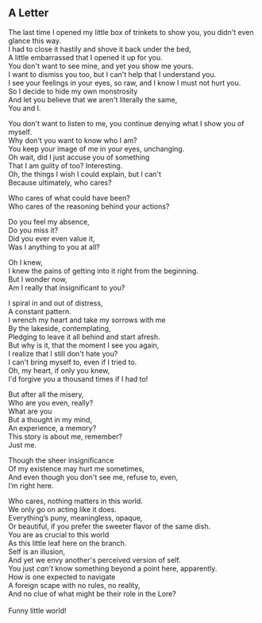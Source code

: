 ## A Letter


<p>
The last time I opened my little box of trinkets to show you, you didn't even glance this way. <br/>
I had to close it hastily and shove it back under the bed, <br/>
A little embarrassed that I opened it up for you. <br/>
You don't want to see mine, and yet you show me yours. <br/>
I want to dismiss you too, but I can't help that I understand you. <br/>
I see your feelings in your eyes, so raw, and I know I must not hurt you. <br/>
So I decide to hide my own monstrosity <br/>
And let you believe that we aren't literally the same, <br/>
You and I. <br/>
</p>

<p>
You don't want to listen to me, you continue denying what I show you of myself. <br/>
Why don't you want to know who I am? <br/>
You keep your image of me in your eyes, unchanging. <br/>
Oh wait, did I just accuse you of something <br/>
That I am guilty of too? Interesting. <br/>
Oh, the things I wish I could explain, but I can't <br/>
Because ultimately, who cares? <br/>
</p>

<p>
Who cares of what could have been? <br/>
Who cares of the reasoning behind your actions? <br/>
</p>

<p>
Do you feel my absence, <br/>
Do you miss it? <br/>
Did you ever even value it, <br/>
Was I anything to you at all? <br/>
</p>

<p>
Oh I knew, <br/>
I knew the pains of getting into it right from the beginning. <br/>
But I wonder now, <br/>
Am I really that insignificant to you? <br/>
</p>

<p>
I spiral in and out of distress, <br/>
A constant pattern. <br/>
I wrench my heart and take my sorrows with me <br/>
By the lakeside, contemplating, <br/>
Pledging to leave it all behind and start afresh. <br/>
But why is it, that the moment I see you again, <br/>
I realize that I still don't hate you? <br/>
I can't bring myself to, even if I tried to. <br/>
Oh, my heart, if only you knew, <br/>
I'd forgive you a thousand times if I had to! <br/>
</p>

<p>
But after all the misery, <br/>
Who are you even, really? <br/>
What are you <br/>
But a thought in my mind, <br/>
An experience, a memory? <br/>
This story is about me, remember? <br/>
Just me. <br/>
</p>

<p>
Though the sheer insignificance <br/>
Of my existence may hurt me sometimes, <br/>
And even though you don't see me, refuse to, even, <br/>
I’m right here. <br/>
</p>

<p>
Who cares, nothing matters in this world. <br/>
We only go on acting like it does. <br/>
Everything’s puny, meaningless, opaque, <br/>
Or beautiful, if you prefer the sweeter flavor of the same dish. <br/>
You are as crucial to this world <br/>
As this little leaf here on the branch. <br/>
Self is an illusion, <br/>
And yet we envy another's perceived version of self. <br/>
You just <i>can’t</i> know something beyond a point here, apparently. <br/>
How is one expected to navigate <br/>
A foreign scape with no rules, no reality, <br/>
And no clue of what might be their role in the Lore? <br/>
<br/>
Funny little world! <br/>
</p>
